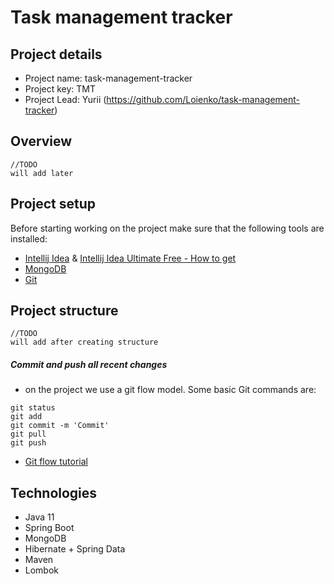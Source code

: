 # Task management tracker

## Project details

- Project name: task-management-tracker
- Project key: TMT
- Project Lead: Yurii (https://github.com/Loienko/task-management-tracker)

## Overview

    //TODO 
    will add later

## Project setup

Before starting working on the project make sure that the following tools are installed:

- [Intellij Idea](https://www.jetbrains.com/idea/download/#section=windows) & [Intellij Idea Ultimate Free - How to get](https://www.youtube.com/watch?v=EaWi_h75Cjk&t=53s) 
- [MongoDB](https://www.mongodb.com/)
- [Git](https://git-scm.com/downloads)


## Project structure

    //TODO 
    will add after creating structure

   ##### Commit and push all recent changes

   - on the project we use a git flow model.
     Some basic Git commands are:

   ```
   git status
   git add
   git commit -m 'Commit'
   git pull
   git push
   ```

   - [Git flow tutorial](https://leanpub.com/git-flow/read)

## Technologies

- Java 11 
- Spring Boot
- MongoDB
- Hibernate + Spring Data
- Maven
- Lombok